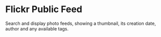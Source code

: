 # Flickr Public Feed

Search and display photo feeds, showing a thumbnail, its creation date, author and any available tags.
